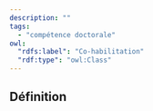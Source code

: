 ```yaml
---
description: ""
tags:
  - "compétence doctorale"
owl:
  "rdfs:label": "Co-habilitation"
  "rdf:type": "owl:Class"
---
```


<OntologyTable frontMatter={frontMatter}/>

## Définition
